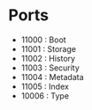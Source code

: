 # Ports

* 11000 : Boot
* 11001 : Storage
* 11002 : History
* 11003 : Security
* 11004 : Metadata
* 11005 : Index
* 10006 : Type


